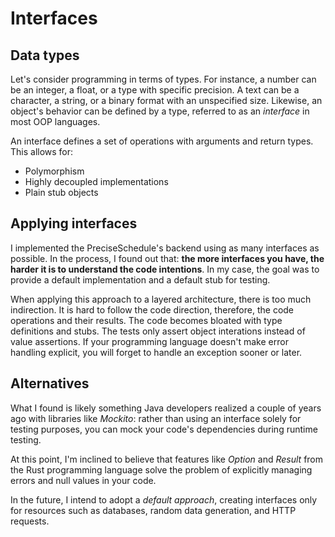 # Interfaces

## Data types

Let's consider programming in terms of types. For instance, a number can be an integer, a float, or a type with specific precision. A text can be a character, a string, or a binary format with an unspecified size. Likewise, an object's behavior can be defined by a type, referred to as an _interface_ in most OOP languages.

An interface defines a set of operations with arguments and return types. This allows for:
  - Polymorphism
  - Highly decoupled implementations
  - Plain stub objects

## Applying interfaces

I implemented the PreciseSchedule's backend using as many interfaces as possible. In the process, I found out that: **the more interfaces you have, the harder it is to understand the code intentions**. In my case, the goal was to provide a default implementation and a default stub for testing.

When applying this approach to a layered architecture, there is too much indirection. It is hard to follow the code direction, therefore, the code operations and their results. The code becomes bloated with type definitions and stubs. The tests only assert object interations instead of value assertions. If your programming language doesn't make error handling explicit, you will forget to handle an exception sooner or later.

## Alternatives

What I found is likely something Java developers realized a couple of years ago with libraries like _Mockito_: rather than using an interface solely for testing purposes, you can mock your code's dependencies during runtime testing.

At this point, I'm inclined to believe that features like _Option_ and _Result_ from the Rust programming language solve the problem of explicitly managing errors and null values in your code.

In the future, I intend to adopt a _default approach_, creating interfaces only for resources such as databases, random data generation, and HTTP requests.
